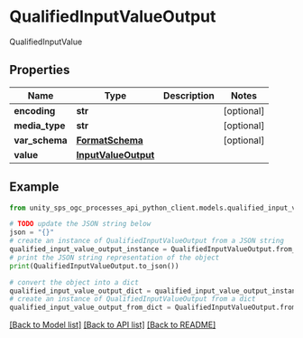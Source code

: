 # QualifiedInputValueOutput

QualifiedInputValue

## Properties

Name | Type | Description | Notes
------------ | ------------- | ------------- | -------------
**encoding** | **str** |  | [optional]
**media_type** | **str** |  | [optional]
**var_schema** | [**FormatSchema**](FormatSchema.md) |  | [optional]
**value** | [**InputValueOutput**](InputValueOutput.md) |  |

## Example

```python
from unity_sps_ogc_processes_api_python_client.models.qualified_input_value_output import QualifiedInputValueOutput

# TODO update the JSON string below
json = "{}"
# create an instance of QualifiedInputValueOutput from a JSON string
qualified_input_value_output_instance = QualifiedInputValueOutput.from_json(json)
# print the JSON string representation of the object
print(QualifiedInputValueOutput.to_json())

# convert the object into a dict
qualified_input_value_output_dict = qualified_input_value_output_instance.to_dict()
# create an instance of QualifiedInputValueOutput from a dict
qualified_input_value_output_from_dict = QualifiedInputValueOutput.from_dict(qualified_input_value_output_dict)
```
[[Back to Model list]](../README.md#documentation-for-models) [[Back to API list]](../README.md#documentation-for-api-endpoints) [[Back to README]](../README.md)
